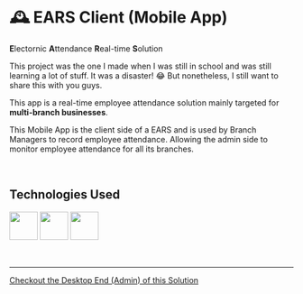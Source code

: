 # 🕰 EARS Client (Mobile App)

**E**lectornic **A**ttendance **R**eal-time **S**olution

This project was the one I made when I was still in school and was still learning a lot of stuff. It was a disaster! 😂 But nonetheless, I still want to share this with you guys.

This app is a real-time employee attendance solution mainly targeted for **multi-branch businesses**.

This Mobile App is the client side of a EARS and is used by Branch Managers to record employee attendance. Allowing the admin side to monitor employee attendance for all its branches.

<p>&nbsp;</p>

## Technologies Used

[<img height="50" src="https://cdn.jsdelivr.net/gh/devicons/devicon/icons/android/android-plain.svg" />](https://developer.android.com/studio)
[<img height="50" src="https://cdn.jsdelivr.net/gh/devicons/devicon/icons/java/java-original-wordmark.svg" />](https://developer.android.com/studio/write/java8-support?gclid=CjwKCAjwhuCKBhADEiwA1HegObtGrim0M0KT0xZK-UgNDDGp23pXa3GI6eEepb0_i95HIbqGa6R9BhoCTXgQAvD_BwE&gclsrc=aw.ds)
[<img height="50" src="https://cdn.jsdelivr.net/gh/devicons/devicon/icons/firebase/firebase-plain.svg" />](https://firebase.google.com/)

<p>&nbsp;</p>

---

[Checkout the Desktop End (Admin) of this Solution](https://github.com/francis150/ears-admin/)

